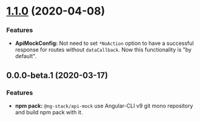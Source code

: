 <a name="1.1.0"></a>
# [1.1.0](https://github.com/KostyaTretyak/ng-stack/releases/tag/api-mock%401.1.0) (2020-04-08)

### Features

* **ApiMockConfig:** Not need to set `*NoAction` option to have a successful response for routes without `dataCallback`. Now this functionality is "by default".

<a name="0.0.0-beta.1"></a>
## 0.0.0-beta.1 (2020-03-17)

### Features

* **npm pack:** `@ng-stack/api-mock` use Angular-CLI v9 git mono repository and build npm pack with it.
